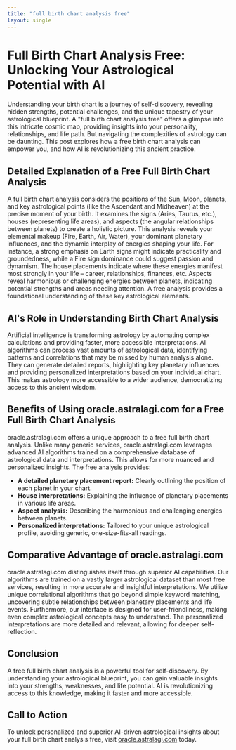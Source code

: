 ```yaml
---
title: "full birth chart analysis free"
layout: single
---
```


# Full Birth Chart Analysis Free: Unlocking Your Astrological Potential with AI

Understanding your birth chart is a journey of self-discovery, revealing hidden strengths, potential challenges, and the unique tapestry of your astrological blueprint.  A "full birth chart analysis free" offers a glimpse into this intricate cosmic map, providing insights into your personality, relationships, and life path. But navigating the complexities of astrology can be daunting. This post explores how a free birth chart analysis can empower you, and how AI is revolutionizing this ancient practice.


##  Detailed Explanation of a Free Full Birth Chart Analysis

A full birth chart analysis considers the positions of the Sun, Moon, planets, and key astrological points (like the Ascendant and Midheaven) at the precise moment of your birth.  It examines the signs (Aries, Taurus, etc.), houses (representing life areas), and aspects (the angular relationships between planets) to create a holistic picture.  This analysis reveals your elemental makeup (Fire, Earth, Air, Water), your dominant planetary influences, and the dynamic interplay of energies shaping your life. For instance, a strong emphasis on Earth signs might indicate practicality and groundedness, while a Fire sign dominance could suggest passion and dynamism.  The house placements indicate where these energies manifest most strongly in your life – career, relationships, finances, etc.  Aspects reveal harmonious or challenging energies between planets, indicating potential strengths and areas needing attention.  A free analysis provides a foundational understanding of these key astrological elements.


## AI's Role in Understanding Birth Chart Analysis

Artificial intelligence is transforming astrology by automating complex calculations and providing faster, more accessible interpretations. AI algorithms can process vast amounts of astrological data, identifying patterns and correlations that may be missed by human analysis alone.  They can generate detailed reports, highlighting key planetary influences and providing personalized interpretations based on your individual chart.  This makes astrology more accessible to a wider audience, democratizing access to this ancient wisdom.


## Benefits of Using oracle.astralagi.com for a Free Full Birth Chart Analysis

oracle.astralagi.com offers a unique approach to a free full birth chart analysis.  Unlike many generic services, oracle.astralagi.com leverages advanced AI algorithms trained on a comprehensive database of astrological data and interpretations. This allows for more nuanced and personalized insights.  The free analysis provides:

* **A detailed planetary placement report:** Clearly outlining the position of each planet in your chart.
* **House interpretations:**  Explaining the influence of planetary placements in various life areas.
* **Aspect analysis:** Describing the harmonious and challenging energies between planets.
* **Personalized interpretations:**  Tailored to your unique astrological profile, avoiding generic, one-size-fits-all readings.


## Comparative Advantage of oracle.astralagi.com

oracle.astralagi.com distinguishes itself through superior AI capabilities. Our algorithms are trained on a vastly larger astrological dataset than most free services, resulting in more accurate and insightful interpretations. We utilize unique correlational algorithms that go beyond simple keyword matching, uncovering subtle relationships between planetary placements and life events.  Furthermore, our interface is designed for user-friendliness, making even complex astrological concepts easy to understand.  The personalized interpretations are more detailed and relevant, allowing for deeper self-reflection.


## Conclusion

A free full birth chart analysis is a powerful tool for self-discovery.  By understanding your astrological blueprint, you can gain valuable insights into your strengths, weaknesses, and life potential.  AI is revolutionizing access to this knowledge, making it faster and more accessible.


## Call to Action

To unlock personalized and superior AI-driven astrological insights about your full birth chart analysis free, visit [oracle.astralagi.com](https://oracle.astralagi.com) today.